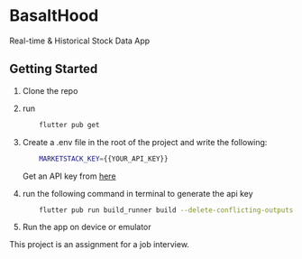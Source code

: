 # BasaltHood

Real-time & Historical Stock Data App

## Getting Started
1. Clone the repo
2. run 
    ```sh
        flutter pub get
    ```
3. Create a .env file in the root of the project and write the following:
    ```sh
        MARKETSTACK_KEY={{YOUR_API_KEY}}
    ```
    Get an API key from [here](https://marketstack.com/)

4. run the following command in terminal to generate the api key
    ```sh
        flutter pub run build_runner build --delete-conflicting-outputs
    ```
5. Run the app on device or emulator


This project is an assignment for a job interview. 